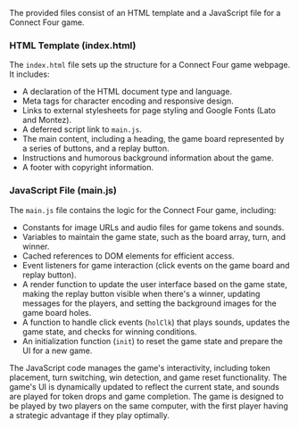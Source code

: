 The provided files consist of an HTML template and a JavaScript file for a Connect Four game.

### HTML Template (index.html)
The `index.html` file sets up the structure for a Connect Four game webpage. It includes:
- A declaration of the HTML document type and language.
- Meta tags for character encoding and responsive design.
- Links to external stylesheets for page styling and Google Fonts (Lato and Montez).
- A deferred script link to `main.js`.
- The main content, including a heading, the game board represented by a series of buttons, and a replay button.
- Instructions and humorous background information about the game.
- A footer with copyright information.

### JavaScript File (main.js)
The `main.js` file contains the logic for the Connect Four game, including:
- Constants for image URLs and audio files for game tokens and sounds.
- Variables to maintain the game state, such as the board array, turn, and winner.
- Cached references to DOM elements for efficient access.
- Event listeners for game interaction (click events on the game board and replay button).
- A render function to update the user interface based on the game state, making the replay button visible when there's a winner, updating messages for the players, and setting the background images for the game board holes.
- A function to handle click events (`holClk`) that plays sounds, updates the game state, and checks for winning conditions.
- An initialization function (`init`) to reset the game state and prepare the UI for a new game.

The JavaScript code manages the game's interactivity, including token placement, turn switching, win detection, and game reset functionality. The game's UI is dynamically updated to reflect the current state, and sounds are played for token drops and game completion. The game is designed to be played by two players on the same computer, with the first player having a strategic advantage if they play optimally.